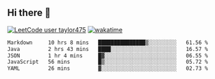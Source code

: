 ## Hi there 👋

[![LeetCode user taylor475](https://img.shields.io/badge/dynamic/json?style=for-the-badge&labelColor=black&color=%23ffa116&label=Solved&query=solvedOverTotal&url=https%3A%2F%2Fleetcode-badge.vercel.app%2Fapi%2Fusers%2Ftaylor475&logo=leetcode&logoColor=yellow)](https://leetcode.com/taylor475/)
[![wakatime](https://wakatime.com/badge/user/8c6aced9-f66a-452f-8802-5d7239ce5c50.svg)](https://wakatime.com/@8c6aced9-f66a-452f-8802-5d7239ce5c50)

<!--START_SECTION:waka-->

```txt
Markdown     10 hrs 8 mins   ███████████████▒░░░░░░░░░   61.56 %
Java         2 hrs 43 mins   ████░░░░░░░░░░░░░░░░░░░░░   16.57 %
JSON         1 hr 4 mins     █▓░░░░░░░░░░░░░░░░░░░░░░░   06.55 %
JavaScript   56 mins         █▒░░░░░░░░░░░░░░░░░░░░░░░   05.72 %
YAML         26 mins         ▓░░░░░░░░░░░░░░░░░░░░░░░░   02.73 %
```

<!--END_SECTION:waka-->

<!--
**taylor475/taylor475** is a _special_ repository because its `README.md` (this file) appears on your GitHub profile.
